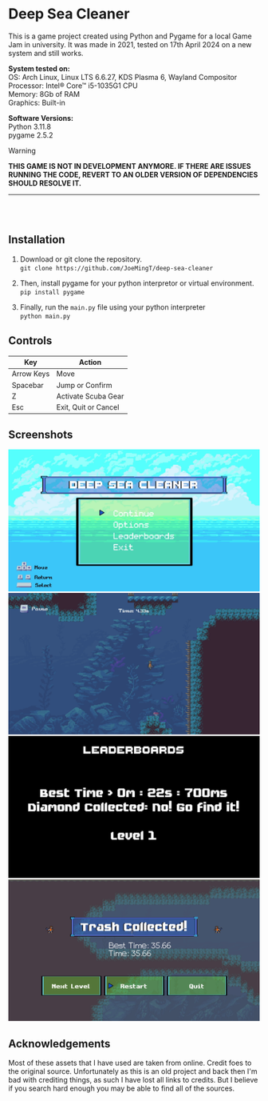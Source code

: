 # Deep Sea Cleaner
This is a game project created using Python and Pygame for a local Game Jam in university. It was made in 2021, tested on 17th April 2024 on a new system and still works.

**System tested on:** <br/>
OS: Arch Linux, Linux LTS 6.6.27, KDS Plasma 6, Wayland Compositor <br/>
Processor: Intel® Core™ i5-1035G1 CPU <br/>
Memory: 8Gb of RAM <br/>
Graphics: Built-in <br/>

**Software Versions:** <br/>
Python 3.11.8 <br/>
pygame 2.5.2 <br/>

> [!warning]
> <b>THIS GAME IS NOT IN DEVELOPMENT ANYMORE. IF THERE ARE ISSUES RUNNING THE CODE, REVERT TO AN OLDER VERSION OF DEPENDENCIES SHOULD RESOLVE IT.</b>

---

<br />
<br />

## Installation

1. Download or git clone the repository. <br/>
`git clone https://github.com/JoeMingT/deep-sea-cleaner`

2. Then, install pygame for your python interpretor or virtual environment. <br/>
`pip install pygame`

3. Finally, run the `main.py` file using your python interpreter <br/>
`python main.py`

## Controls

| Key           | Action               |
| ------------- | -------------------- |
| Arrow Keys    | Move                 |
| Spacebar      | Jump or Confirm      |
| Z             | Activate Scuba Gear  |
| Esc           | Exit, Quit or Cancel |


## Screenshots
![Main Menu Screenshot](./Screenshots/Screenshot-MainMenu.png)
![Gameplay Screenshot](./Screenshots/Screenshot-Gameplay.png)
![Leaderboard Screenshot](./Screenshots/Screenshot-Leaderboards.png)
![Game Over Screenshot](./Screenshots/Screenshot-GameOver.png)


## Acknowledgements
Most of these assets that I have used are taken from online. Credit foes to the original source. Unfortunately as this is an old project and back then I'm bad with crediting things, as such I have lost all links to credits. But I believe if you search hard enough you may be able to find all of the sources.
